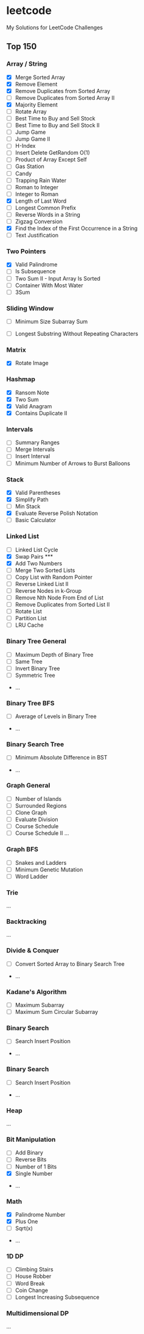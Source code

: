 # leetcode
My Solutions for LeetCode Challenges

## Top 150

### Array / String
- [x] Merge Sorted Array
- [x] Remove Element
- [x] Remove Duplicates from Sorted Array
- [ ] Remove Duplicates from Sorted Array II
- [x] Majority Element
- [ ] Rotate Array
- [ ] Best Time to Buy and Sell Stock
- [ ] Best Time to Buy and Sell Stock II
- [ ] Jump Game
- [ ] Jump Game II
- [ ] H-Index
- [ ] Insert Delete GetRandom O(1)
- [ ] Product of Array Except Self
- [ ] Gas Station
- [ ] Candy
- [ ] Trapping Rain Water
- [ ] Roman to Integer
- [ ] Integer to Roman
- [x] Length of Last Word
- [ ] Longest Common Prefix
- [ ] Reverse Words in a String
- [ ] Zigzag Conversion
- [x] Find the Index of the First Occurrence in a String
- [ ] Text Justification

### Two Pointers
- [x] Valid Palindrome
- [ ] Is Subsequence
- [ ] Two Sum II - Input Array Is Sorted
- [ ] Container With Most Water
- [ ] 3Sum

### Sliding Window
- [ ] Minimum Size Subarray Sum
- [ ] Longest Substring Without Repeating Characters


### Matrix
- [x] Rotate Image

### Hashmap
- [x] Ransom Note
- [x] Two Sum
- [x] Valid Anagram
- [x] Contains Duplicate II

### Intervals
- [ ] Summary Ranges
- [ ] Merge Intervals
- [ ] Insert Interval
- [ ] Minimum Number of Arrows to Burst Balloons

### Stack
- [x] Valid Parentheses
- [x] Simplify Path
- [ ] Min Stack
- [x] Evaluate Reverse Polish Notation
- [ ] Basic Calculator

### Linked List
- [ ] Linked List Cycle
- [x] Swap Pairs ***
- [x] Add Two Numbers
- [ ] Merge Two Sorted Lists
- [ ] Copy List with Random Pointer
- [ ] Reverse Linked List II
- [ ] Reverse Nodes in k-Group
- [ ] Remove Nth Node From End of List
- [ ] Remove Duplicates from Sorted List II
- [ ] Rotate List
- [ ] Partition List
- [ ] LRU Cache

### Binary Tree General
- [ ] Maximum Depth of Binary Tree
- [ ] Same Tree
- [ ] Invert Binary Tree
- [ ] Symmetric Tree
- ...

### Binary Tree BFS
- [ ] Average of Levels in Binary Tree
- ...

### Binary Search Tree
- [ ] Minimum Absolute Difference in BST
- ...

### Graph General
- [ ] Number of Islands
- [ ] Surrounded Regions
- [ ] Clone Graph
- [ ] Evaluate Division
- [ ] Course Schedule
- [ ] Course Schedule II
...

### Graph BFS
- [ ] Snakes and Ladders
- [ ] Minimum Genetic Mutation
- [ ] Word Ladder

### Trie
...

### Backtracking
...

### Divide & Conquer
- [ ] Convert Sorted Array to Binary Search Tree
- ...

### Kadane's Algorithm
- [ ] Maximum Subarray
- [ ] Maximum Sum Circular Subarray

### Binary Search
- [ ] Search Insert Position
- ...

### Binary Search
- [ ] Search Insert Position
- ...

### Heap
...

### Bit Manipulation
- [ ] Add Binary
- [ ] Reverse Bits
- [ ] Number of 1 Bits
- [x] Single Number
- ...

### Math
- [x] Palindrome Number
- [x] Plus One
- [ ] Sqrt(x)
- ...

### 1D DP
- [ ] Climbing Stairs
- [ ] House Robber
- [ ] Word Break
- [ ] Coin Change
- [ ] Longest Increasing Subsequence

### Multidimensional DP
... 